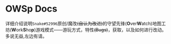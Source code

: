 # OWSp Docs
详细介绍说明`Snake#52996`原创/魔改~~(自认为改进)~~的守望先锋(**O**ver**W**atch)地图工坊(**W**ork**S**ho**p**)游戏模式——游玩方式，特性~~(Bugs)~~，获取，以及如何进行改动。  
多说无益,左边有请。